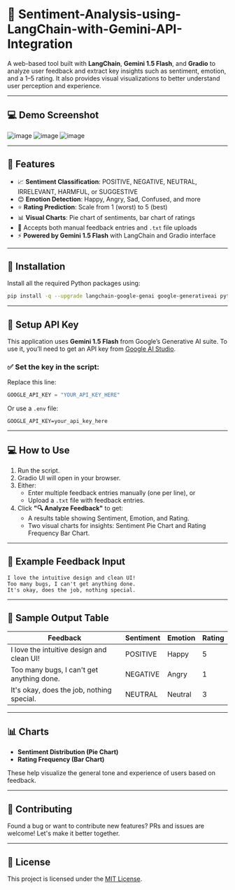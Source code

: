 
# 🧠 Sentiment-Analysis-using-LangChain-with-Gemini-API-Integration

A web-based tool built with **LangChain**, **Gemini 1.5 Flash**, and **Gradio** to analyze user feedback and extract key insights such as sentiment, emotion, and a 1–5 rating. It also provides visual visualizations to better understand user perception and experience.

--- 
## 💻 Demo Screenshot 

![image](https://github.com/user-attachments/assets/e174a3ff-6991-4d55-a195-79a193e5cd82)
![image](https://github.com/user-attachments/assets/3f5bbfd6-151a-43d0-b521-2deab24110c3)
![image](https://github.com/user-attachments/assets/f14b8612-dbdc-409c-bd94-85e8c14f91fd)




--- 

## 🚀 Features

- 📈 **Sentiment Classification**: POSITIVE, NEGATIVE, NEUTRAL, IRRELEVANT, HARMFUL, or SUGGESTIVE
- 😊 **Emotion Detection**: Happy, Angry, Sad, Confused, and more
- ⭐ **Rating Prediction**: Scale from 1 (worst) to 5 (best)
- 📊 **Visual Charts**: Pie chart of sentiments, bar chart of ratings
- 📝 Accepts both manual feedback entries and `.txt` file uploads
- ⚡ **Powered by Gemini 1.5 Flash** with LangChain and Gradio interface

---

## 🔧 Installation

Install all the required Python packages using:

```bash
pip install -q --upgrade langchain-google-genai google-generativeai python-dotenv matplotlib pandas gradio
```

---

## 🔐 Setup API Key

This application uses **Gemini 1.5 Flash** from Google’s Generative AI suite. To use it, you’ll need to get an API key from [Google AI Studio](https://makersuite.google.com/app/apikey).

### ✅ Set the key in the script:
Replace this line:
```python
GOOGLE_API_KEY = "YOUR_API_KEY_HERE"
```

Or use a `.env` file:
```
GOOGLE_API_KEY=your_api_key_here
```

---

## 💻 How to Use

1. Run the script.
2. Gradio UI will open in your browser.
3. Either:
   - Enter multiple feedback entries manually (one per line), or
   - Upload a `.txt` file with feedback entries.
4. Click **"🔍 Analyze Feedback"** to get:
   - A results table showing Sentiment, Emotion, and Rating.
   - Two visual charts for insights: Sentiment Pie Chart and Rating Frequency Bar Chart.

---

## 📂 Example Feedback Input

```
I love the intuitive design and clean UI!
Too many bugs, I can't get anything done.
It's okay, does the job, nothing special.
```

---

## 🧾 Sample Output Table

| Feedback                                     | Sentiment | Emotion | Rating |
|---------------------------------------------|-----------|---------|--------|
| I love the intuitive design and clean UI!   | POSITIVE  | Happy   | 5      |
| Too many bugs, I can't get anything done.   | NEGATIVE  | Angry   | 1      |
| It's okay, does the job, nothing special.   | NEUTRAL   | Neutral | 3      |

---

## 📊 Charts

- **Sentiment Distribution (Pie Chart)**
- **Rating Frequency (Bar Chart)**

These help visualize the general tone and experience of users based on feedback.

---

## 🤝 Contributing

Found a bug or want to contribute new features? PRs and issues are welcome! Let's make it better together.

---

## 📄 License

This project is licensed under the [MIT License](LICENSE).
